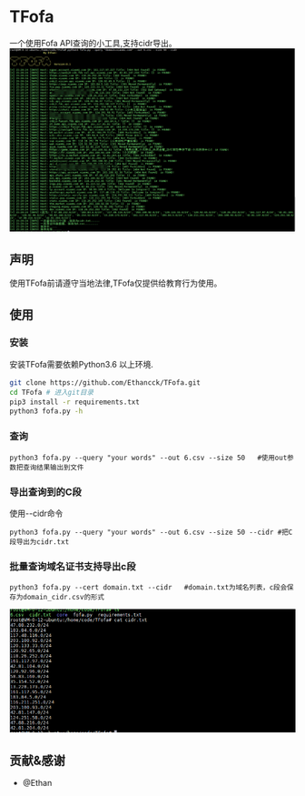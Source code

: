 # TFofa
一个使用Fofa API查询的小工具,支持cidr导出。
![Jietu20200516-184214](./images/1.png)

## 声明

使用TFofa前请遵守当地法律,TFofa仅提供给教育行为使用。

## 使用

### 安装
安装TFofa需要依赖Python3.6 以上环境.
```bash
git clone https://github.com/Ethancck/TFofa.git
cd TFofa # 进入git目录
pip3 install -r requirements.txt
python3 fofa.py -h
```
### 查询
```
python3 fofa.py --query "your words" --out 6.csv --size 50   #使用out参数把查询结果输出到文件
```
### 导出查询到的C段
使用--cidr命令
```
python3 fofa.py --query "your words" --out 6.csv --size 50 --cidr #把C段导出为cidr.txt
```

### 批量查询域名证书支持导出c段
```
python3 fofa.py --cert domain.txt --cidr   #domain.txt为域名列表，c段会保存为domain_cidr.csv的形式
```

![Jietu20200516-184214](./images/2.png)

## 贡献&感谢
- @Ethan
